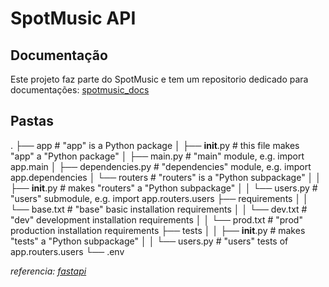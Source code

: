 # SpotMusic API

## Documentação

Este projeto faz parte do SpotMusic e tem um repositorio dedicado para documentações: [spotmusic_docs](https://github.com/spotmusic-grupo-9/spotmusic_docs)

## Pastas

.
├── app                  # "app" is a Python package
│   ├── __init__.py      # this file makes "app" a "Python package"
│   ├── main.py          # "main" module, e.g. import app.main
│   ├── dependencies.py  # "dependencies" module, e.g. import app.dependencies
│   └── routers          # "routers" is a "Python subpackage"
│   │   ├── __init__.py  # makes "routers" a "Python subpackage"
│   │   └── users.py     # "users" submodule, e.g. import app.routers.users
├── requirements
│   │   └── base.txt     # "base" basic installation requirements
│   │   └── dev.txt      # "dev" development installation requirements
│   │   └── prod.txt     # "prod" production installation requirements
├── tests
│   │   ├── __init__.py  # makes "tests" a "Python subpackage"
│   │   └── users.py     # "users" tests of app.routers.users
└── .env

_referencia: [fastapi](https://fastapi.tiangolo.com/tutorial/bigger-applications/)_
